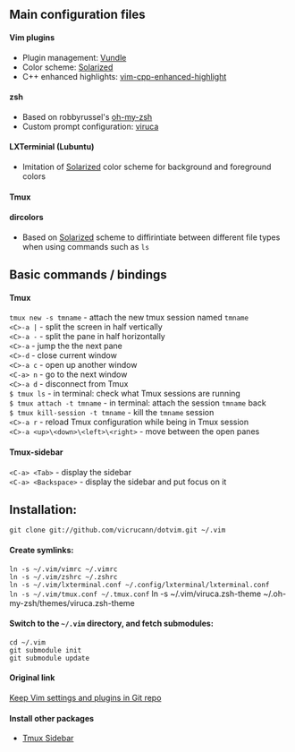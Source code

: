 ## Main configuration files

#### Vim plugins
* Plugin management: [Vundle](https://github.com/VundleVim/Vundle.vim)
* Color scheme: [Solarized](https://github.com/altercation/vim-colors-solarized)
* C++ enhanced highlights: [vim-cpp-enhanced-highlight](https://github.com/octol/vim-cpp-enhanced-highlight)

#### zsh
* Based on robbyrussel's [oh-my-zsh](https://github.com/robbyrussell/oh-my-zsh)  
* Custom prompt configuration: [viruca]()

#### LXTerminial (Lubuntu)
* Imitation of [Solarized](https://github.com/altercation/vim-colors-solarized) color scheme for background and foreground colors

#### Tmux

#### dircolors
* Based on [Solarized](https://github.com/altercation/vim-colors-solarized) scheme to diffirintiate between different file types when using commands such as `ls`

## Basic commands / bindings

#### Tmux

`tmux new -s tmname` - attach the new tmux session named `tmname`  
`<C>-a |` - split the screen in half vertically  
`<C>-a -` - split the pane in half horizontally  
`<C>-a` - jump the the next pane  
`<C>-d` - close current window  
`<C>-a c` - open up another window  
`<C-a> n` - go to the next window  
`<C>-a d` - disconnect from Tmux  
`$ tmux ls` - in terminal: check what Tmux sessions are running  
`$ tmux attach -t tmname` - in terminal: attach the session `tmname` back  
`$ tmux kill-session -t tmname` - kill the `tmname` session  
`<C>-a r` - reload Tmux configuration while being in Tmux session  
`<C>-a <up>\<down>\<left>\<right>` - move between the open panes  

#### Tmux-sidebar

`<C-a> <Tab>` - display the sidebar  
`<C-a> <Backspace>` - display the sidebar and put focus on it  

## Installation:  

`git clone git://github.com/vicrucann/dotvim.git ~/.vim`

#### Create symlinks:  

`ln -s ~/.vim/vimrc ~/.vimrc`  
`ln -s ~/.vim/zshrc ~/.zshrc`  
`ln -s ~/.vim/lxterminal.conf ~/.config/lxterminal/lxterminal.conf`  
`ln -s ~/.vim/tmux.conf ~/.tmux.conf`
ln -s ~/.vim/viruca.zsh-theme ~/.oh-my-zsh/themes/viruca.zsh-theme

#### Switch to the `~/.vim` directory, and fetch submodules:

`cd ~/.vim`  
`git submodule init`  
`git submodule update`

#### Original link  

[Keep Vim settings and plugins in Git repo](http://dudarev.com/blog/keep-vim-settings-and-plugins-in-git-repo/)

#### Install other packages  

* [Tmux Sidebar](https://github.com/tmux-plugins/tmux-sidebar)

